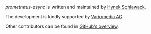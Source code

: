 *prometheus-async* is written and maintained by [Hynek Schlawack](https://hynek.me/).

The development is kindly supported by [Variomedia AG](https://www.variomedia.de/).

Other contributors can be found in [GitHub's overview](https://github.com/hynek/prometheus-async/graphs/contributors).
